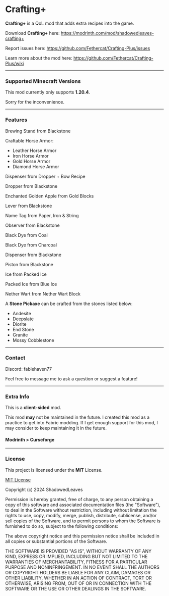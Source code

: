 # Crafting+

**Crafting+** is a QoL mod that adds extra recipes into the game.

Download **Crafting+** here: https://modrinth.com/mod/shadowedleaves-crafting+

Report issues here: https://github.com/Fethercat/Crafting-Plus/issues

Learn more about the mod here: https://github.com/Fethercat/Crafting-Plus/wiki

---

### Supported Minecraft Versions

This mod currently only supports **1.20.4**.

Sorry for the inconvenience.

---

### Features

Brewing Stand from Blackstone

Craftable Horse Armor:
- Leather Horse Armor
- Iron Horse Armor
- Gold Horse Armor
- Diamond Horse Armor

Dispenser from Dropper + Bow Recipe

Dropper from Blackstone

Enchanted Golden Apple from Gold Blocks

Lever from Blackstone

Name Tag from Paper, Iron & String

Observer from Blackstone

Black Dye from Coal

Black Dye from Charcoal

Dispenser from Blackstone

Piston from Blackstone

Ice from Packed Ice

Packed Ice from Blue Ice

Nether Wart from Nether Wart Block

A **Stone Pickaxe** can be crafted from the stones listed below:
 
- Andesite
- Deepslate
- Diorite
- End Stone
- Granite
- Mossy Cobblestone

---

### Contact

Discord: fablehaven77

Feel free to message me to ask a question or suggest a feature!

---

### Extra Info

This is a **client-sided** mod.


This mod **may** not be maintained in the future. I created this mod as a practice to 
get into Fabric modding. If I get enough support for this mod, I may consider to 
keep maintaining it in the future.

#### **Modrinth > Curseforge**

---

### License

This project is licensed under the **MIT** License.

[MIT License](LICENSE)

Copyright (c) 2024 ShadowedLeaves

Permission is hereby granted, free of charge, to any person obtaining a copy
of this software and associated documentation files (the "Software"), to deal
in the Software without restriction, including without limitation the rights
to use, copy, modify, merge, publish, distribute, sublicense, and/or sell
copies of the Software, and to permit persons to whom the Software is
furnished to do so, subject to the following conditions:

The above copyright notice and this permission notice shall be included in all
copies or substantial portions of the Software.

THE SOFTWARE IS PROVIDED "AS IS", WITHOUT WARRANTY OF ANY KIND, EXPRESS OR
IMPLIED, INCLUDING BUT NOT LIMITED TO THE WARRANTIES OF MERCHANTABILITY,
FITNESS FOR A PARTICULAR PURPOSE AND NONINFRINGEMENT. IN NO EVENT SHALL THE
AUTHORS OR COPYRIGHT HOLDERS BE LIABLE FOR ANY CLAIM, DAMAGES OR OTHER
LIABILITY, WHETHER IN AN ACTION OF CONTRACT, TORT OR OTHERWISE, ARISING FROM,
OUT OF OR IN CONNECTION WITH THE SOFTWARE OR THE USE OR OTHER DEALINGS IN THE
SOFTWARE.
